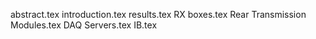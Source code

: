 abstract.tex
introduction.tex
results.tex
RX boxes.tex
Rear Transmission Modules.tex
DAQ Servers.tex
IB.tex
